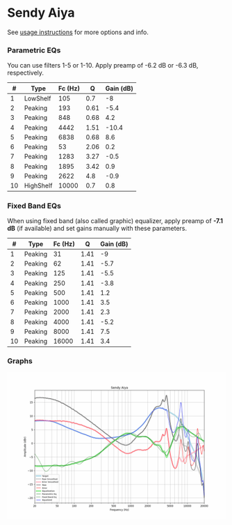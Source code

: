 # Sendy Aiya
See [usage instructions](https://github.com/jaakkopasanen/AutoEq#usage) for more options and info.

### Parametric EQs
You can use filters 1-5 or 1-10. Apply preamp of -6.2 dB or -6.3 dB, respectively.

|   # | Type      |   Fc (Hz) |    Q |   Gain (dB) |
|-----|-----------|-----------|------|-------------|
|   1 | LowShelf  |       105 | 0.7  |        -8   |
|   2 | Peaking   |       193 | 0.61 |        -5.4 |
|   3 | Peaking   |       848 | 0.68 |         4.2 |
|   4 | Peaking   |      4442 | 1.51 |       -10.4 |
|   5 | Peaking   |      6838 | 0.68 |         8.6 |
|   6 | Peaking   |        53 | 2.06 |         0.2 |
|   7 | Peaking   |      1283 | 3.27 |        -0.5 |
|   8 | Peaking   |      1895 | 3.42 |         0.9 |
|   9 | Peaking   |      2622 | 4.8  |        -0.9 |
|  10 | HighShelf |     10000 | 0.7  |         0.8 |

### Fixed Band EQs
When using fixed band (also called graphic) equalizer, apply preamp of **-7.1 dB** (if available) and set gains manually with these parameters.

|   # | Type    |   Fc (Hz) |    Q |   Gain (dB) |
|-----|---------|-----------|------|-------------|
|   1 | Peaking |        31 | 1.41 |        -9   |
|   2 | Peaking |        62 | 1.41 |        -5.7 |
|   3 | Peaking |       125 | 1.41 |        -5.5 |
|   4 | Peaking |       250 | 1.41 |        -3.8 |
|   5 | Peaking |       500 | 1.41 |         1.2 |
|   6 | Peaking |      1000 | 1.41 |         3.5 |
|   7 | Peaking |      2000 | 1.41 |         2.3 |
|   8 | Peaking |      4000 | 1.41 |        -5.2 |
|   9 | Peaking |      8000 | 1.41 |         7.5 |
|  10 | Peaking |     16000 | 1.41 |         3.4 |

### Graphs
![](./Sendy%20Aiya.png)
